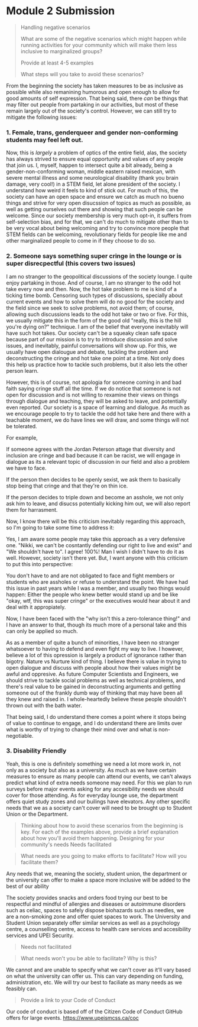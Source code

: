 # Module 2 Submission

>Handling negative scenarios
>
>What are some of the negative scenarios which might happen while running activities for your community which will make them less inclusive to marginalized groups?
>
>Provide at least 4-5 examples
>
>What steps will you take to avoid these scenarios?

From the beginning the society has taken measures to be as inclusive as possible while also remanining humorous and open enough to allow for good amounts of self expression. 
That being said, there *can* be things that may filter out people from partaking in our activities, but most of these remain largely out of the society's control. 
However, we can still try to mitigate the following issues: 

### 1. Female, trans, genderqueer and gender non-conforming students may feel left out.

Now, this is *largely* a problem of optics of the entire field, alas, the society has always strived to ensure equal opportunity and values of any people that join us. 
I, myself, happen to intersect quite a bit already, being a gender-non-conforming woman, middle eastern raised mexican, with severe mental illness and some neurological disability (thank you brain damage, very cool!)
in a STEM field, let alone president of the society. I understand how weird it feels to kind of stick out. For much of this, the society can have an open space and ensure we catch as much 
no bueno things and strive for very open disucssion of topics as much as possible, as well as getting ourselves out there and showing that such people can be welcome. Since our society membership is 
very much opt-in, it suffers from self-selection bias, and for that, we can't do much to mitigate other than to be very vocal about being welcoming and try to convince more people that STEM fields can be welcoming, revolutionary fields
for people like me and other marginalized people to come in if they choose to do so. 

### 2. Someone says something super cringe in the lounge or is super disrecpectful (this covers two issues)

I am no stranger to the geopolitical discussions of the society lounge. I quite enjoy partaking in those. And of course, I am no stranger to the odd hot take every now and then. 
Now, the hot take problem to me is kind of a ticking time bomb. Censoring such types of discussions, specially about current events and how to solve them will do no good for the society and the field
since we seek to solve problems, not avoid them; of course, allowing such discussions leads to the odd hot take or two or five. For this, we usually mitigate this in the form of the good old 
"really, this is the hill you're dying on?" technique. I am of the belief that everyone inevitably will have such hot takes. Our society can't be a squeaky clean safe space because part of 
our mission is to try to introduce discussion and solve issues, and inevitably, painful conversations will show up. For this, we usually have open dialougue and debate, tackling the problem 
and deconstructing the cringe and hot take one point at a time. Not only does this help us practice how to tackle such problems, but it also lets the other person learn. 

However, this is of course, not apologia for someone coming in and bad faith saying cringe stuff all the time. If we do notice that someone is not open for discussion and is not willing to rexamine
their views on things through dialogue and teaching, they will be asked to leave, and potentially even reported. Our society is a space of learning and dialogue. As much as we encourage people to try to tackle the odd hot take
here and there with a teachable moment, we do have lines we will draw, and some things will not be tolerated. 

For example, 

If someone agrees with the Jordan Peterson attage that diversity and inclusion are cringe and bad because it can be racist, we will engage in dialogue as its a relevant topic of discussion 
in our field and also a problem we have to face. 

If the person then decides to be openly sexist, we ask them to basically stop being that cringe and that they're on thin ice. 

If the person decides to triple down and become an asshole, we not only ask him to leave, and disucss potentially kicking him out, we will also report them for harrasment. 

Now, I know there will be this criticism inevitably regarding this approach, so I'm going to take some time to address it: 

Yes, I am aware some people may take this approach as a very defensive one. "Nikki, we can't be cosntantly defending our right to live and exist" and "We shouldn't have to". 
I agree! 100%! Man I wish I didn't have to do it as well. However, society isn't there yet. But, I want anyone with this criticism to put this into perspective: 

You don't have to and are not obligated to face and fight members or students who are assholes or refuse to understand the point. We have had this issue in past years while I was a member, and usually two things would happen: 
Either the people who knew better would stand up and be like "okay, wtf, this was super cringe" or the executives would hear about it and deal with it appropiately. 

Now, I have been faced with the "why isn't this a zero-tolerance thing!" and I have an answer to that, though its much more of a personal take and this can only be applied so much. 

As as a member of quite a bunch of minorities, I have been no stranger whatsoever to having to defend and even fight my way to live. I however, believe a lot of this opression is largely 
a product of ignorance rather than bigotry. Nature vs Nurture kind of thing. I believe there is value in trying to open dialogue and discuss with people about how their values 
might be awful and oppresive. As future Computer Scientists and Engineers, we should strive to tackle social problems as well as technical problems, and there's real value to be gained 
in deconstructing arguments and getting someone out of the frankly dumb way of thinking that may have been all they knew and raised in. I whole-heartedly believe these people shouldn't thrown out with the bath water. 

That being said, I do understand there comes a point where it stops being of value to continue to engage, and I do understand there are limits over what is worthy of trying to change their mind over and what is non-negotiable. 

### 3. Disability Friendly

Yeah, this is one is definitely something we need a lot more work in, not only as a society but also as a university. As much as we have certain measures to ensure as many people can attend our events, 
we can't always predict what kind of extra needs someone may need. For this we plan to run surveys before major events asking for any accesibility needs we should cover for those attending. 
As for everyday lounge use, the department offers quiet study zones and our builings have elevators. Any other specific needs that we as a society can't cover will need to be brought up to Student Union or
the Department.


>Thinking about how to avoid these scenarios from the beginning is key. For each of the examples above, provide a brief explanation about how you'll avoid them happening.
>Designing for your community's needs
>Needs facilitated

>What needs are you going to make efforts to facilitate? How will you facilitate them?

Any needs that we, meaning the society, student union, the department or the university can offer to make a space more inclusive will be added to the best of our ability

The society provides snacks and orders food trying our best to be respectful and mindful of allergies and diseases or autoimmune disorders such as celiac, spaces to safely dispose biohazards such as needles, we are a non-smoking zone and offer quiet spaces to work. The University and Student Union separately
offer similar services as well as a psychology centre, a counselling centre, access to health care services and accesibility services and UPEI Security.  

>Needs not facilitated

>What needs won't you be able to facilitate? Why is this?

We cannot and are unable to specify what we can't cover as it'll vary based on what the university can offer us. This can vary depending on funding, administration, etc. 
We will try our best to faciliate as many needs as we feasibly can.

>Provide a link to your Code of Conduct

Our code of conduct is based off of the Citizen Code of Conduct GitHub offers for large events. https://www.upeismcss.ca/coc

